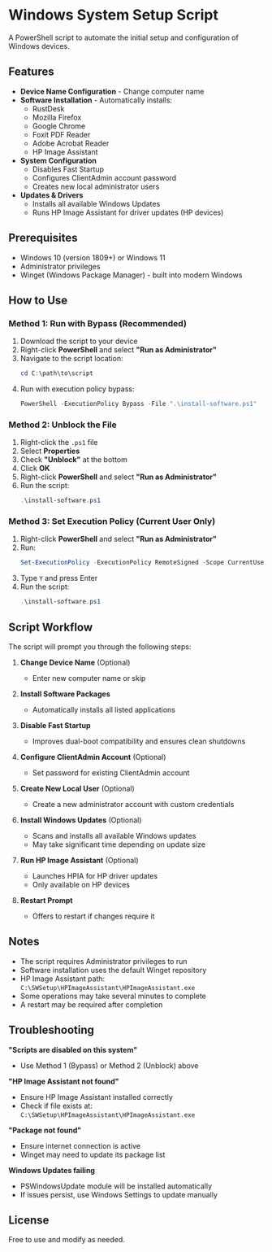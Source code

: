 # Windows System Setup Script

A PowerShell script to automate the initial setup and configuration of Windows devices.

## Features

- **Device Name Configuration** - Change computer name
- **Software Installation** - Automatically installs:
  - RustDesk
  - Mozilla Firefox
  - Google Chrome
  - Foxit PDF Reader
  - Adobe Acrobat Reader
  - HP Image Assistant
- **System Configuration**
  - Disables Fast Startup
  - Configures ClientAdmin account password
  - Creates new local administrator users
- **Updates & Drivers**
  - Installs all available Windows Updates
  - Runs HP Image Assistant for driver updates (HP devices)

## Prerequisites

- Windows 10 (version 1809+) or Windows 11
- Administrator privileges
- Winget (Windows Package Manager) - built into modern Windows

## How to Use

### Method 1: Run with Bypass (Recommended)

1. Download the script to your device
2. Right-click **PowerShell** and select **"Run as Administrator"**
3. Navigate to the script location:
   ```powershell
   cd C:\path\to\script
   ```
4. Run with execution policy bypass:
   ```powershell
   PowerShell -ExecutionPolicy Bypass -File ".\install-software.ps1"
   ```

### Method 2: Unblock the File

1. Right-click the `.ps1` file
2. Select **Properties**
3. Check **"Unblock"** at the bottom
4. Click **OK**
5. Right-click **PowerShell** and select **"Run as Administrator"**
6. Run the script:
   ```powershell
   .\install-software.ps1
   ```

### Method 3: Set Execution Policy (Current User Only)

1. Right-click **PowerShell** and select **"Run as Administrator"**
2. Run:
   ```powershell
   Set-ExecutionPolicy -ExecutionPolicy RemoteSigned -Scope CurrentUser
   ```
3. Type `Y` and press Enter
4. Run the script:
   ```powershell
   .\install-software.ps1
   ```

## Script Workflow

The script will prompt you through the following steps:

1. **Change Device Name** (Optional)
   - Enter new computer name or skip

2. **Install Software Packages**
   - Automatically installs all listed applications

3. **Disable Fast Startup**
   - Improves dual-boot compatibility and ensures clean shutdowns

4. **Configure ClientAdmin Account** (Optional)
   - Set password for existing ClientAdmin account

5. **Create New Local User** (Optional)
   - Create a new administrator account with custom credentials

6. **Install Windows Updates** (Optional)
   - Scans and installs all available Windows updates
   - May take significant time depending on update size

7. **Run HP Image Assistant** (Optional)
   - Launches HPIA for HP driver updates
   - Only available on HP devices

8. **Restart Prompt**
   - Offers to restart if changes require it

## Notes

- The script requires Administrator privileges to run
- Software installation uses the default Winget repository
- HP Image Assistant path: `C:\SWSetup\HPImageAssistant\HPImageAssistant.exe`
- Some operations may take several minutes to complete
- A restart may be required after completion

## Troubleshooting

**"Scripts are disabled on this system"**
- Use Method 1 (Bypass) or Method 2 (Unblock) above

**"HP Image Assistant not found"**
- Ensure HP Image Assistant installed correctly
- Check if file exists at: `C:\SWSetup\HPImageAssistant\HPImageAssistant.exe`

**"Package not found"**
- Ensure internet connection is active
- Winget may need to update its package list

**Windows Updates failing**
- PSWindowsUpdate module will be installed automatically
- If issues persist, use Windows Settings to update manually

## License

Free to use and modify as needed.
